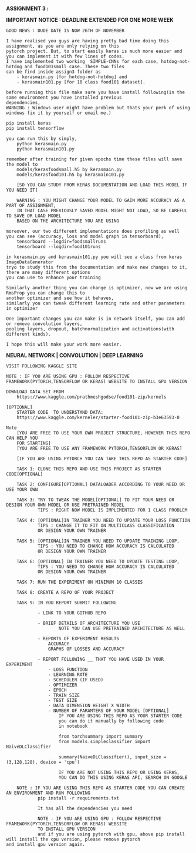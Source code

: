 **ASSIGNMENT 3 :** 



**IMPORTANT NOTICE : DEADLINE EXTENDED FOR ONE MORE WEEK**  
    
    GOOD NEWS : DUDE DATE IS NOW 26TH OF NOVEMBER
    
    I have realised you guys are having pretty bad time doing this assignment, as you are only relying on this
    pytorch project. But, to start easily keras is much more easier and you can implement it with few lines of codes.
    I have implemented two working  SIMPLE-CNNs for each case, hotdog-not-hotdog and food101small case. These two files 
    can be find inside assign3 folder as 
        - kerasmain.py [for hotdog-not-hotdog] and 
        - kerasmain101.py [for 10 class food101 dataset].
    
    before running this file make sure you have install following(in the same environment you have installed previous 
    dependencies, 
    WARNING : Windows user might have problem but thats your perk of using windows fix it by yourself or email me.) 
    
    pip install keras
    pip install tensorflow 
    
    you can run this by simply, 
        python kerasmain.py
        python kerasmain101.py
        
    remember after training for given epochs time these files will save the model to 
        models/kerasfoodsmall.h5 by kerasmain.py
        models/kerasfood101.h5 by kerasmain101.py
        
        [SO YOU CAN STUDY FROM KERAS DOCUMENTATION AND LOAD THIS MODEL IF YOU NEED IT]
        
        WARNING : YOU MIGHT CHANGE YOUR MODEL TO GAIN MORE ACCURACY AS A PART OF ASSIGNMENT, 
        IN THAT CASE PREVIOUSLY SAVED MODEL MIGHT NOT LOAD, SO BE CAREFUL TO SAVE OR LOAD MODEL
        BASED ON THE ARCHITECTURE YOU ARE USING
        
    moreover, our two different implementations does profiling as well
    you can see (accuracy, loss and model graph in tensorboard),
        tensorboard --logdir=foodsmallruns
        tensorboard --logdir=food101runs
    
    in kerasmain.py and kerasmain101.py you will see a class from keras ImageDataGenerator
    tryo to study this from the documentation and make new changes to it, there are many different options 
    you can use to enhance your training 
    
    Similarly another thing you can change is optimizer, now we are using RmsProp you can change this to 
    another optimizer and see how it behaves,
    similarly you can tweak different learning rate and other parameters in optimizer
    
    One important changes you can make is in network itself, you can add or remove convolution layers,
    pooling layers, dropout, batchnormalization and activations(with different kinds).
    
    I hope this will make your work more easier. 
         
    
    

**NEURAL NETWORK | CONVOLUTION | DEEP LEARNING**


    VISIT FOLLOWING KAGGLE SITE
    
    NOTE : IF YOU ARE USING GPU : FOLLOW RESPECTIVE FRAMEWORK(PYTORCH,TENSORFLOW OR KERAS) WEBSITE TO INSTALL GPU VERSION
    
    DOWNLOAD DATA SET FROM 
        https://www.kaggle.com/prathmeshgodse/food101-zip/kernels
    
    [OPTIONAL]
        STARTER CODE  TO UNDERSTAND DATA:
        https://www.kaggle.com/kerneler/starter-food101-zip-b3e63593-0
    
    Note
        [YOU ARE FREE TO USE YOUR OWN PROJECT STRUCTURE, HOWEVER THIS REPO CAN HELP YOU
        FOR STARTING]
        [YOU ARE FREE TO USE ANY FRAMEWORK PYTORCH,TENSORFLOW OR KERAS]
        
        [IF YOU ARE USING PYTORCH YOU CAN TAKE THIS REPO AS STARTER CODE]
    
        TASK 1: CLONE THIS REPO AND USE THIS PROJECT AS STARTER CODE[OPTIONAL]
        
        TASK 2: CONFIGURE[OPTIONAL] DATALOADER ACCORDING TO YOUR NEED OR USE YOUR OWN
        
        TASK 3: TRY TO TWEAK THE MODEL[OPTIONAL] TO FIT YOUR NEED OR DESIGN YOUR OWN MODEL OR USE PRETRAINED MODEL
                TIPS : RIGHT NOW MODEL IS IMPLEMENTED FOR 1 CLASS PROBLEM
        
        TASK 4: [OPTIONAL]IN TRAINER YOU NEED TO UPDATE YOUR LOSS FUNCTION
                TIPS : CHANGE IT TO FIT ON MULTICLASS CLASSIFICATION
                OR DESIGN YOUR OWN TRAINER
                
        TASK 5: [OPTIONAL]IN TRAINER YOU NEED TO UPDATE TRAINING LOOP,
                TIPS : YOU NEED TO CHANGE HOW ACCURACY IS CALCULATED
                OR DESIGN YOUR OWN TRAINER
        
        TASK 6: [OPTIONAL] IN TRAINER YOU NEED TO UPDATE TESTING LOOP, 
                TIPS : YOU NEED TO CHANGE HOW ACCURACY IS CALCULATED
                OR DESIGN YOUR OWN TRAINER
        
        TASK 7: RUN THE EXPERIMENT ON MINIMUM 10 CLASSES 
        
        TASK 8: CREATE A REPO OF YOUR PROJECT
        
        TASK 9: IN YOU REPORT SUBMIT FOLLOWING
                
                - LINK TO YOUR GITHUB REPO
                
                - BRIEF DETAILS OF ARCHITECTURE YOU USE
                        NOTE YOU CAN USE PRETRAINED ARCHITECTURE AS WELL
                
                - REPORTS OF EXPERIMENT RESULTS
                    ACCURACY 
                    GRAPHS OF LOSSES AND ACCURACY
                
                - REPORT FOLLOWING __ THAT YOU HAVE USED IN YOUR EXPERIMENT
                    - LOSS FUNCTION
                    - LEARNING RATE
                    - SCHEDULER (IF USED)
                    - OPTIMIZER
                    - EPOCH
                    - TRAIN SIZE
                    - TEST SIZE
                    - DATA DIMENSION HEIGHT X WIDTH
                    - NUMBER OF PARAMTERS OF YOUR MODEL [OPTIONAL]
                        IF YOU ARE USING THIS REPO AS YOUR STARTER CODE
                        you can do it manually by following code
                        in notebook
                        
                        from torchsummary import summary
                        from models.simpleclassifier import NaiveDLClassifier
                        
                        summary(NaiveDLClassifier(), input_size = (3,128,128), device = 'cpu')
                        
                        IF YOU ARE NOT USING THIS REPO OR USING KERAS, 
                        YOU CAN DO THIS USING KERAS API, SEARCH ON GOOGLE
                        
        NOTE : IF YOU ARE USING THIS REPO AS STARTER CODE YOU CAN CREATE AN ENVIRONMENT AND RUN FOLLOWING
                pip install -r requirements.txt
                
                It has all the dependencies you need
                
                NOTE : IF YOU ARE USING GPU : FOLLOW RESPECTIVE FRAMEWORK(PYTORCH,TENSORFLOW OR KERAS) WEBSITE 
                TO INSTALL GPU VERSION
                and if you are using pytorch with gpu, above pip install will install the cpu version, please remove pytorch                   and install gpu version again.
                      
                
                 
                
                         
        





